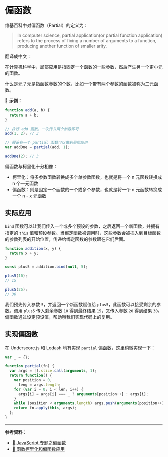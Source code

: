 # 偏函数

维基百科中对偏函数（Partial）的定义为：

> In computer science, partial application(or partial function application) refers to the process of fixing a number of arguments to a function, producing another function of smaller arity.

翻译成中文：

在计算机科学中，局部应用是指固定一个函数的一些参数，然后产生另一个更小元的函数。

什么是元？元是指函数参数的个数，比如一个带有两个参数的函数被称为二元函数。

🌰 **示例：**

```js
function add(a, b) {
  return a + b;
}

// 执行 add 函数，一次传入两个参数即可
add(1, 2); // 3

// 假设有一个 partial 函数可以做到局部应用
var addOne = partial(add, 1);

addOne(2); // 3
```

偏函数与柯里化十分相像：

- 柯里化：将多参数函数转换成多个单参数函数，也就是将一个 n 元函数转换成 n 个一元函数
- 偏函数：则是固定一个函数的一个或多个参数，也就是将一个 n 元函数转换成一个 n - x 元函数

## 实际应用

`bind` 函数可以让我们传入一个或多个预设的参数，之后返回一个新函数，并拥有指定的 `this` 值和预设参数。当绑定函数被调用时，这些参数会被插入到目标函数的参数列表的开始位置，传递给绑定函数的参数跟在它们后面。

```js
function addition(x, y) {
  return x + y;
}

const plus5 = addition.bind(null, 5);

plus5(10);
// 15

plus5(25);
// 30
```

我们预先传入参数 `5`，并返回一个新函数赋值给 `plus5`，此函数可以接受剩余的参数。调用 `plus5` 传入剩余参数 `10` 得到最终结果 `15`，又传入参数 `20` 得到结果 `30`。偏函数通过设定预设值，帮助哦我们实现代码上的复用。

## 实现偏函数

在 Underscore.js 和 Lodash 均有实现 `partial` 偏函数，这里稍微实现一下：

```js
var _ = {};

function partial(fn) {
  var args = [].slice.call(arguments, 1);
  return function() {
    var position = 0,
      leng = args.length;
    for (var i = 0; i < len; i++) {
      args[i] = args[i] === _ ? arguments[position++] : args[i];
    }
    while (position < arguments.length) args.push(arguments[position++]);
    return fn.apply(this, args);
  };
}
```

---

**参考资料：**

- [📝 JavaScript 专题之偏函数](https://github.com/mqyqingfeng/Blog/issues/43)
- [📝 函数柯里化和偏函数应用](https://juejin.im/post/5ca862bce51d45534839ab96)
